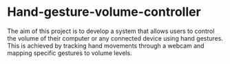# Hand-gesture-volume-controller
The aim of this project is to develop a system that allows users to control the volume of their computer or any connected device using hand gestures. This is achieved by tracking hand movements through a webcam and mapping specific gestures to volume levels.
